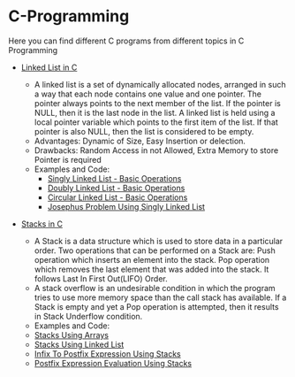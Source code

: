 # C-Programming

Here you can find different C programs from different topics in C Programming

- [Linked List in C](Linked_List_in_C/)
  - A linked list is a set of dynamically allocated nodes, arranged in such a way that each node contains one value and one pointer. The pointer always points to the next member of the list. If the pointer is NULL, then it is the last node in the list.
A linked list is held using a local pointer variable which points to the first item of the list. If that pointer is also NULL, then the list is considered to be empty.
  - Advantages: Dynamic of Size, Easy Insertion or delection.
  - Drawbacks: Random Access in not Allowed, Extra Memory to store Pointer is required
  - Examples and Code: 
    - [Singly Linked List - Basic Operations](Linked_List_in_C/SinglyLinkedList_BasicOperations.c/)
    - [Doubly Linked List - Basic Operations](Linked_List_in_C/DoublyLinkedList_BasicOperations.c/)
    - [Circular Linked List - Basic Operations](Linked_List_in_C/CircularLinkedList_BasicOperation.c/)
    - [Josephus Problem Using Singly Linked List](Linked_List_in_C/JosephusProblemUsingSinglyLinkedList.c/)

- [Stacks in C](Stacks_in_C/)
  - A Stack is a data structure which is used to store data in a particular order. Two operations that can be performed on a Stack are: Push operation which inserts an element into the stack. Pop operation which removes the last element that was added into the stack. It follows Last In First Out(LIFO) Order.
  - A stack overflow is an undesirable condition in which the program tries to use more memory space than the call stack has available. If a Stack is empty and yet a Pop operation is attempted, then it results in Stack Underflow condition.
  -  Examples and Code:
    - [Stacks Using Arrays](Stacks_in_C/StacksUsingArrays.c/)
    - [Stacks Using Linked List](Stacks_in_C/StacksUsingLinkedList.c/)
    - [Infix To Postfix Expression Using Stacks](Stacks_in_C/InfixToPostfixUsingStacks.c/)
    - [Postfix Expression Evaluation Using Stacks](Stacks_in_C/PostfixEvaluationUsingStacks.c/)
    
